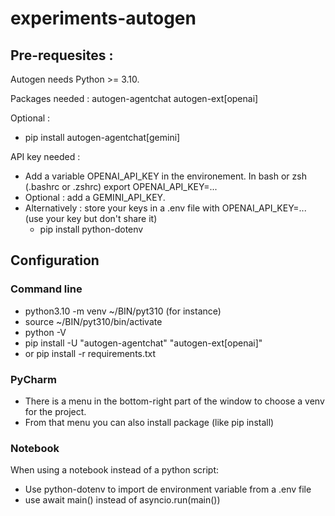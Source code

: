 # experiments-autogen


## Pre-requesites :
Autogen needs Python >= 3.10.

Packages needed : autogen-agentchat autogen-ext[openai]

Optional :
* pip install autogen-agentchat[gemini]

API key needed : 
* Add a variable OPENAI_API_KEY in the environement. In bash or zsh (.bashrc or .zshrc) export OPENAI_API_KEY=...
* Optional : add a GEMINI_API_KEY.
* Alternatively : store your keys in a .env file with OPENAI_API_KEY=... (use your key but don't share it)
  * pip install python-dotenv

## Configuration

### Command line
* python3.10 -m venv ~/BIN/pyt310 (for instance)
* source ~/BIN/pyt310/bin/activate
* python -V
* pip install -U "autogen-agentchat" "autogen-ext[openai]"
* or pip install -r requirements.txt
 
### PyCharm
* There is a menu in the bottom-right part of the window to choose a venv for the project.
* From that menu you can also install package (like pip install)

### Notebook
When using a notebook instead of a python script:
* Use python-dotenv to import de environment variable from a .env file
* use await main() instead of asyncio.run(main())
